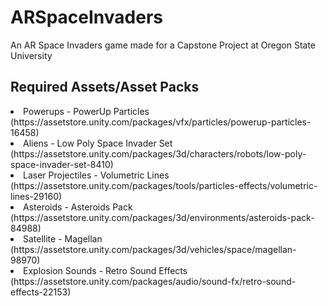 # ARSpaceInvaders
An AR Space Invaders game made for a Capstone Project at Oregon State University

<h2>Required Assets/Asset Packs</h2>
<li>Powerups - PowerUp Particles (https://assetstore.unity.com/packages/vfx/particles/powerup-particles-16458)</li>
<li>Aliens - Low Poly Space Invader Set (https://assetstore.unity.com/packages/3d/characters/robots/low-poly-space-invader-set-8410)</li>
<li>Laser Projectiles - Volumetric Lines (https://assetstore.unity.com/packages/tools/particles-effects/volumetric-lines-29160)</li>
<li>Asteroids - Asteroids Pack (https://assetstore.unity.com/packages/3d/environments/asteroids-pack-84988)</li>
<li>Satellite - Magellan (https://assetstore.unity.com/packages/3d/vehicles/space/magellan-98970)</li>
<li>Explosion Sounds - Retro Sound Effects (https://assetstore.unity.com/packages/audio/sound-fx/retro-sound-effects-22153) </li>
